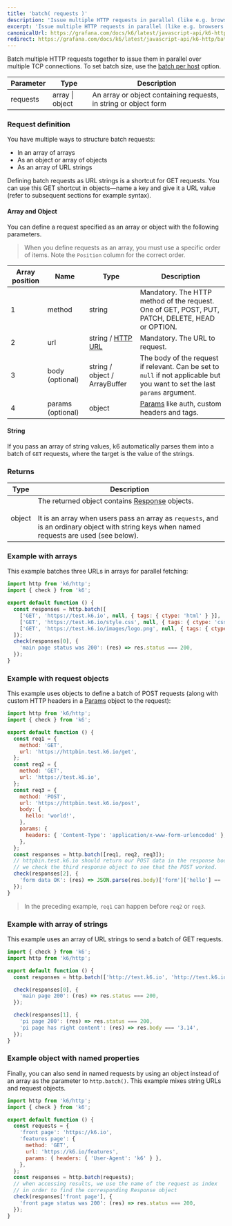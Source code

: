```yaml
---
title: 'batch( requests )'
description: 'Issue multiple HTTP requests in parallel (like e.g. browsers tend to do).'
excerpt: 'Issue multiple HTTP requests in parallel (like e.g. browsers tend to do).'
canonicalUrl: https://grafana.com/docs/k6/latest/javascript-api/k6-http/batch/
redirect: https://grafana.com/docs/k6/latest/javascript-api/k6-http/batch/
---
```


Batch multiple HTTP requests together to issue them in parallel over multiple TCP connections.
To set batch size, use the [batch per host](/using-k6/k6-options/reference/#batch-per-host) option.

| Parameter | Type            | Description                                                      |
| --------- | --------------- | ---------------------------------------------------------------- |
| requests  | array \| object | An array or object containing requests, in string or object form |

### Request definition

You have multiple ways to structure batch requests:
- In an array of arrays
- As an object or array of objects
- As an array of URL strings

Defining batch requests as URL strings is a shortcut for GET requests.
You can use this GET shortcut in objects&mdash;name a key and give it a URL value
(refer to subsequent sections for example syntax).

#### Array and Object

You can define a request specified as an array or object with the following parameters.

<Blockquote mod="attention">

When you define requests as an array, you must use a specific order of items.
Note the `Position` column for the correct order.

</Blockquote>

| Array position | Name              | Type             | Description                                                                                                                 |
| -------- | ----------------- | ---------------- | --------------------------------------------------------------------------------------------------------------------------- |
| 1        | method            | string           | Mandatory. The HTTP method of the request. One of GET, POST, PUT, PATCH, DELETE, HEAD or OPTION.                            |
| 2        | url               | string / [HTTP URL](/javascript-api/k6-http/urlurl#returns)  | Mandatory. The URL to request.                                                                                              |
| 3        | body (optional)   | string / object / ArrayBuffer | The body of the request if relevant. Can be set to `null` if not applicable but you want to set the last `params` argument. |
| 4        | params (optional) | object           | [Params](/javascript-api/k6-http/params) like auth, custom headers and tags.                                                |


#### String

If you pass an array of string values, k6 automatically parses them into a batch of `GET` requests, where the target is the value of the strings.

### Returns

| Type   | Description                                                                                                                                                                                                                   |
| ------ | ----------------------------------------------------------------------------------------------------------------------------------------------------------------------------------------------------------------------------- |
| object | The returned object contains [Response](/javascript-api/k6-http/response) objects.<br /><br />It is an array when users pass an array as `requests`, and is an ordinary object with string keys when named requests are used (see below). |

### Example with arrays

This example batches three URLs in arrays for parallel fetching:

<CodeGroup labels={[]}>

```javascript
import http from 'k6/http';
import { check } from 'k6';

export default function () {
  const responses = http.batch([
    ['GET', 'https://test.k6.io', null, { tags: { ctype: 'html' } }],
    ['GET', 'https://test.k6.io/style.css', null, { tags: { ctype: 'css' } }],
    ['GET', 'https://test.k6.io/images/logo.png', null, { tags: { ctype: 'images' } }],
  ]);
  check(responses[0], {
    'main page status was 200': (res) => res.status === 200,
  });
}
```

</CodeGroup>

### Example with request objects

This example uses objects to define a batch of POST requests (along with custom HTTP headers in a [Params](/javascript-api/k6-http/params) object to the request):

<CodeGroup labels={[]}>

```javascript
import http from 'k6/http';
import { check } from 'k6';

export default function () {
  const req1 = {
    method: 'GET',
    url: 'https://httpbin.test.k6.io/get',
  };
  const req2 = {
    method: 'GET',
    url: 'https://test.k6.io',
  };
  const req3 = {
    method: 'POST',
    url: 'https://httpbin.test.k6.io/post',
    body: {
      hello: 'world!',
    },
    params: {
      headers: { 'Content-Type': 'application/x-www-form-urlencoded' },
    },
  };
  const responses = http.batch([req1, req2, req3]);
  // httpbin.test.k6.io should return our POST data in the response body, so
  // we check the third response object to see that the POST worked.
  check(responses[2], {
    'form data OK': (res) => JSON.parse(res.body)['form']['hello'] == 'world!',
  });
}
```

</CodeGroup>

<Blockquote mod="note"
title="Batch requests can happen in any order, or simultaneusly.">

In the preceding example, `req1` can happen before `req2` or `req3`.

</Blockquote>

### Example with array of strings

This example uses an array of URL strings to send a batch of GET requests.

<CodeGroup labels={[]}>

```javascript
import { check } from 'k6';
import http from 'k6/http';

export default function () {
  const responses = http.batch(['http://test.k6.io', 'http://test.k6.io/pi.php']);

  check(responses[0], {
    'main page 200': (res) => res.status === 200,
  });

  check(responses[1], {
    'pi page 200': (res) => res.status === 200,
    'pi page has right content': (res) => res.body === '3.14',
  });
}
```

</CodeGroup>

### Example object with named properties

Finally, you can also send in named requests by using an object instead of an array as the parameter to `http.batch()`.
This example mixes string URLs and request objects.

<CodeGroup labels={[]}>

```javascript
import http from 'k6/http';
import { check } from 'k6';

export default function () {
  const requests = {
    'front page': 'https://k6.io',
    'features page': {
      method: 'GET',
      url: 'https://k6.io/features',
      params: { headers: { 'User-Agent': 'k6' } },
    },
  };
  const responses = http.batch(requests);
  // when accessing results, we use the name of the request as index
  // in order to find the corresponding Response object
  check(responses['front page'], {
    'front page status was 200': (res) => res.status === 200,
  });
}
```

</CodeGroup>

